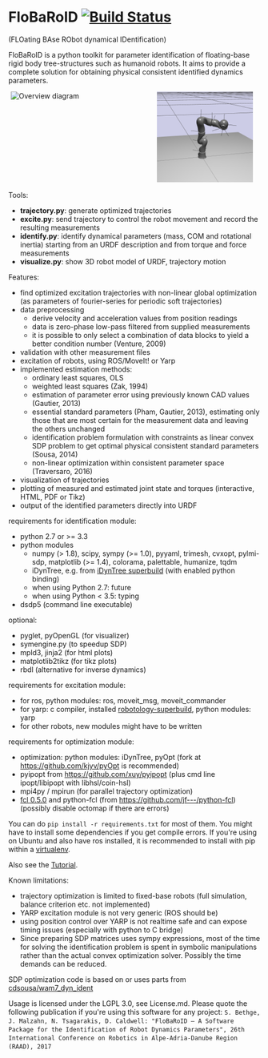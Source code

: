 # FloBaRoID [![Build Status](https://travis-ci.org/kjyv/FloBaRoID.svg?branch=master)](https://travis-ci.org/kjyv/FloBaRoID)

(FLOating BAse RObot dynamical IDentification)

FloBaRoID is a python toolkit for parameter identification of floating-base rigid body tree-structures such as
humanoid robots. It aims to provide a complete solution for obtaining physical consistent identified dynamics parameters.

<div>
<img alt="Overview diagram" src="https://cdn.rawgit.com/kjyv/FloBaRoID/master/documentation/identification_overview.svg" width="57%" align="left" hspace="5px">
<img alt="Visualization of Kuka LWR4+" src="documentation/kuka_vis.png" width="38%">
</div>

Tools:

* **trajectory.py**: generate optimized trajectories
* **excite.py**: send trajectory to control the robot movement and record the resulting measurements
* **identify.py**: identify dynamical parameters (mass, COM and rotational inertia) starting from an URDF description and from torque and force measurements
* **visualize.py**: show 3D robot model of URDF, trajectory motion


Features:

* find optimized excitation trajectories with non-linear global optimization (as parameters of fourier-series for periodic soft trajectories)
* data preprocessing
    * derive velocity and acceleration values from position readings
    * data is zero-phase low-pass filtered from supplied measurements
    * it is possible to only select a combination of data blocks to yield a better condition number (Venture, 2009)
* validation with other measurement files
* excitation of robots, using ROS/MoveIt! or Yarp
* implemented estimation methods:
  * ordinary least squares, OLS
  * weighted least squares (Zak, 1994)
  * estimation of parameter error using previously known CAD values (Gautier, 2013)
  * essential standard parameters (Pham, Gautier, 2013), estimating only those that are most certain for the measurement data and leaving the others unchanged
  * identification problem formulation with constraints as linear convex SDP problem to get optimal physical consistent standard parameters (Sousa, 2014)
  * non-linear optimization within consistent parameter space (Traversaro, 2016)
* visualization of trajectories
* plotting of measured and estimated joint state and torques (interactive, HTML, PDF or Tikz)
* output of the identified parameters directly into URDF

requirements for identification module:

* python 2.7 or >= 3.3
* python modules
    * numpy (> 1.8), scipy, sympy (>= 1.0), pyyaml, trimesh, cvxopt, pylmi-sdp, matplotlib (>= 1.4), colorama, palettable, humanize, tqdm
    * iDynTree, e.g. from [iDynTree superbuild](https://github.com/robotology/idyntree-superbuild/) (with enabled python binding)
    * when using Python 2.7: future
    * when using Python < 3.5: typing
* dsdp5 (command line executable)

optional:

* pyglet, pyOpenGL (for visualizer)
* symengine.py (to speedup SDP)
* mpld3, jinja2 (for html plots)
* matplotlib2tikz (for tikz plots)
* rbdl (alternative for inverse dynamics)

requirements for excitation module:

* for ros, python modules: ros, moveit\_msg, moveit\_commander
* for yarp: c compiler, installed [robotology-superbuild](https://github.com/robotology-playground/robotology-superbuild), python modules: yarp
* for other robots, new modules might have to be written

requirements for optimization module:

* optimization: python modules: iDynTree, pyOpt (fork at https://github.com/kjyv/pyOpt is recommended)
* pyipopt from https://github.com/xuy/pyipopt (plus cmd line ipopt/libipopt with libhsl/coin-hsl)
* mpi4py / mpirun (for parallel trajectory optimization)
* [fcl 0.5.0](https://github.com/flexible-collision-library/fcl/releases) and python-fcl (from https://github.com/jf---/python-fcl) (possibly disable octomap if there are errors)
 

You can do `pip install -r requirements.txt` for most of them. You might have to install
some dependencies if you get compile errors. If you're using on Ubuntu and also have ros installed,
it is recommended to install with pip within a [virtualenv](https://virtualenv.pypa.io/en/stable/).

Also see the [Tutorial](documentation/TUTORIAL.md).

Known limitations:

* trajectory optimization is limited to fixed-base robots (full simulation, balance criterion etc. not implemented)
* YARP excitation module is not very generic (ROS should be)
* using position control over YARP is not realtime safe and can expose timing issues (especially with python to C bridge)
* Since preparing SDP matrices uses sympy expressions, most of the time for solving the identification problem is spent in symbolic manipulations rather than the actual convex optimization solver. Possibly the time demands can be reduced.

SDP optimization code is based on or uses parts from [cdsousa/wam7\_dyn\_ident](https://github.com/cdsousa/wam7_dyn_ident)

Usage is licensed under the LGPL 3.0, see License.md. Please quote the following publication if you're using this software for any project:
`S. Bethge, J. Malzahn, N. Tsagarakis, D. Caldwell: "FloBaRoID — A Software Package for the Identification of Robot Dynamics Parameters", 26th International Conference on Robotics in Alpe-Adria-Danube Region (RAAD), 2017`
